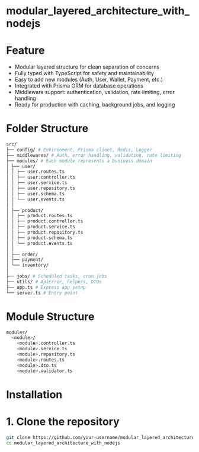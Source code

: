 # modular_layered_architecture_with_nodejs

# Feature
- Modular layered structure for clean separation of concerns
- Fully typed with TypeScript for safety and maintainability
- Easy to add new modules (Auth, User, Wallet, Payment, etc.)
- Integrated with Prisma ORM for database operations
- Middleware support: authentication, validation, rate limiting, error handling
- Ready for production with caching, background jobs, and logging

# Folder Structure
```bash
src/
├── config/ # Environment, Prisma client, Redis, Logger
├── middlewares/ # Auth, error handling, validation, rate limiting
├── modules/ # Each module represents a business domain
│ ├── user/
│ │ ├── user.routes.ts
│ │ ├── user.controller.ts
│ │ ├── user.service.ts
│ │ ├── user.repository.ts
│ │ ├── user.schema.ts
│ │ └── user.events.ts
│ │
│ ├── product/
│ │ ├── product.routes.ts
│ │ ├── product.controller.ts
│ │ ├── product.service.ts
│ │ ├── product.repository.ts
│ │ ├── product.schema.ts
│ │ └── product.events.ts
│ │
│ ├── order/
│ ├── payment/
│ └── inventory/
│
├── jobs/ # Scheduled tasks, cron jobs
├── utils/ # ApiError, helpers, DTOs
├── app.ts # Express app setup
└── server.ts # Entry point
```
# Module Structure
```bash
modules/
  <module>/
    <module>.controller.ts
    <module>.service.ts
    <module>.repository.ts
    <module>.routes.ts
    <module>.dto.ts
    <module>.validator.ts

```

# Installation
# 1. Clone the repository
``` bash
git clone https://github.com/your-username/modular_layered_architecture_with_nodejs.git
cd modular_layered_architecture_with_nodejs

```
